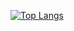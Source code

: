 [![Top Langs](https://github-readme-stats.vercel.app/api/top-langs/?username=couraxe)](https://github.com/anuraghazra/github-readme-stats)
